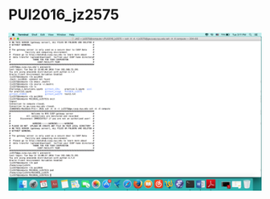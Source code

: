 # PUI2016_jz2575

![command](https://github.com/jz2575/PUI2016_jz2575/blob/master/ScreenShots/command.png)
